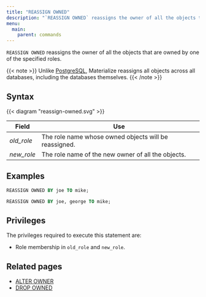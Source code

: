 ```yaml
---
title: "REASSIGN OWNED"
description: "`REASSIGN OWNED` reassigns the owner of all the objects that are owned by one of the specified roles."
menu:
  main:
    parent: commands
---
```


`REASSIGN OWNED` reassigns the owner of all the objects that are owned by one of the specified roles.

{{< note >}}
Unlike [PostgreSQL](https://www.postgresql.org/docs/current/sql-drop-owned.html), Materialize reassigns
all objects across all databases, including the databases themselves.
{{< /note >}}

## Syntax

{{< diagram "reassign-owned.svg" >}}

Field | Use
------|-----
_old_role_ | The role name whose owned objects will be reassigned.
_new_role_ | The role name of the new owner of all the objects.

## Examples

```sql
REASSIGN OWNED BY joe TO mike;
```

```sql
REASSIGN OWNED BY joe, george TO mike;
```

## Privileges

The privileges required to execute this statement are:

- Role membership in `old_role` and `new_role`.

## Related pages

- [ALTER OWNER](../alter-owner)
- [DROP OWNED](../drop-owned)
